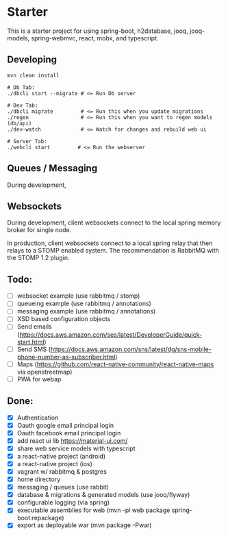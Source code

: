 Starter 
========

This is a starter project for using spring-boot, h2database, jooq, jooq-models, spring-webmvc, react, mobx, and typescript.
   
## Developing

    mvn clean install
    
    # Db Tab:
    ./dbcli start --migrate # <= Run Db server
    
    # Dev Tab:
    ./dbcli migrate         # <= Run this when you update migrations
    ./regen                 # <= Run this when you want to regen models (db/api)
    ./dev-watch             # <= Watch for changes and rebuild web ui
    
    # Server Tab:
    ./webcli start         # <= Run the webserver
    

## Queues / Messaging

During development, 

## Websockets

During development, client websockets connect to the local spring memory broker for single node.

In production, client websockets connect to a local spring relay that then relays to a STOMP enabled
system. The recommendation is RabbitMQ with the STOMP 1.2 plugin. 

## Todo:

- [ ] websocket example (use rabbitmq / stomp)
- [ ] queueing example (use rabbitmq / annotations)
- [ ] messaging example (use rabbitmq / annotations)
- [ ] XSD based configuration objects
- [ ] Send emails (https://docs.aws.amazon.com/ses/latest/DeveloperGuide/quick-start.html)
- [ ] Send SMS (https://docs.aws.amazon.com/sns/latest/dg/sns-mobile-phone-number-as-subscriber.html)
- [ ] Maps (https://github.com/react-native-community/react-native-maps via openstreetmap)
- [ ] PWA for webap

## Done:

- [x] Authentication
- [x] Oauth google email principal login
- [x] Oauth facebook email principal login
- [x] add react ui lib https://material-ui.com/
- [x] share web service models with typescript 
- [x] a react-native project (android)
- [x] a react-native project (ios)
- [x] vagrant w/ rabbitmq & postgres
- [x] home directory
- [x] messaging / queues (use rabbit)
- [x] database & migrations & generated models (use jooq/flyway)
- [x] configurable logging (via spring)
- [x] executable assemblies for web (mvn -pl web package spring-boot:repackage)
- [x] export as deployable war (mvn package -Pwar)
